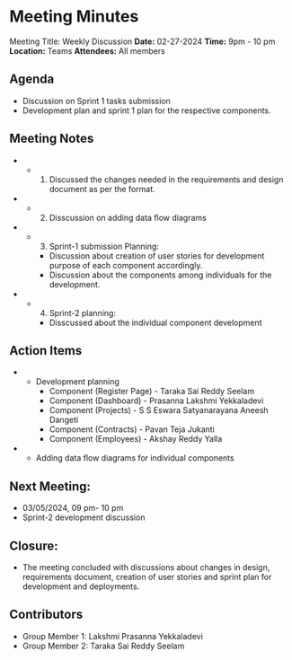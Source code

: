 # Meeting Minutes
Meeting Title: Weekly Discussion
**Date:**  02-27-2024
**Time:** 9pm - 10 pm
**Location:** Teams
**Attendees:** All members
## Agenda
- Discussion on Sprint 1 tasks submission
- Development plan and sprint 1 plan for the respective components.

## Meeting Notes
- * 1. Discussed the changes needed in the requirements and design document as per the format.
- * 2. Disscussion on adding data flow diagrams
- * 3. Sprint-1 submission Planning:
    - Discussion about creation of user stories for development purpose of each component accordingly.
    - Discussion about the components among individuals for the development.
- * 4. Sprint-2 planning:
    - Disscussed about the individual component development

## Action Items
- * Development planning
    * Component (Register Page) - Taraka Sai Reddy Seelam
    * Component (Dashboard) - Prasanna Lakshmi Yekkaladevi
    * Component (Projects) - S S Eswara Satyanarayana Aneesh Dangeti
    * Component (Contracts) - Pavan Teja Jukanti
    * Component (Employees) - Akshay Reddy Yalla

- * Adding data flow diagrams for individual components

## Next Meeting:
- 03/05/2024, 09 pm- 10 pm
- Sprint-2 development discussion

## Closure:
- The meeting concluded with discussions about changes in design, requirements document, creation of user stories and sprint plan for development and deployments.

## Contributors
* Group Member 1: Lakshmi Prasanna Yekkaladevi
* Group Member 2: Taraka Sai Reddy Seelam